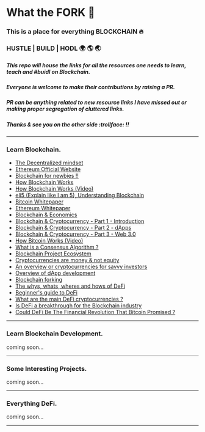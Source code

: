 # What the FORK :fork_and_knife:

### This is a place for everything BLOCKCHAIN :fire:

### HUSTLE  |  BUILD  |  HODL :earth_africa: :earth_americas: :earth_asia:

##### This repo will house the links for all the resources one needs to learn, teach and #buidl on Blockchain.

##### Everyone is welcome to make their contributions by raising a PR.
##### PR can be anything related to new resource links I have missed out or making proper segregation of cluttered links.
##### Thanks & see you on the other side :trollface: !!

-------------------------------------------------------------------------

### Learn Blockchain.

- [The Decentralized mindset](https://steemit.com/steemit/@sflaherty/the-decentralized-mind-breaking-the-centralized-mindset-to-achieve-true-freedom)
- [Ethereum Official Website](https://ethereum.org/en/)
- [Blockchain for newbies !!](https://medium.com/@arjunism_/blockchain-for-newbies-8db91b1e946)
- [How Blockchain Works](https://onezero.medium.com/how-does-the-blockchain-work-98c8cd01d2ae)
- [How Blockchain Works (Video)](https://youtu.be/SSo_EIwHSd4)
- [eli5 (Explain like I am 5), Understanding Blockchain](https://medium.com/@_sidharth_m_/beginners-guide-to-blockchain-explaining-it-to-a-5-years-old-772caac6ae97)
- [Bitcoin Whitepaper](https://bitcoin.org/bitcoin.pdf)
- [Ethereum Whitepaper](https://ethereum.org/en/whitepaper/)
- [Blockchain & Economics](https://medium.com/cryptoeconomics-australia/the-blockchain-economy-a-beginners-guide-to-institutional-cryptoeconomics-64bf2f2beec4)
- [Blockchain & Cryptocurrency - Part 1 - Introduction](https://medium.com/blockchain-at-berkeley/blockchains-cryptocurrencies-the-new-decentralized-economy-part-1-a-gentle-introduction-edcb4824b174)
- [Blockchain & Cryptocurrency - Part 2 - dApps](https://medium.com/blockchain-at-berkeley/blockchains-cryptocurrencies-the-new-decentralized-economy-part-2-blockchain-based-apps-e6ea71236ca)
- [Blockchain & Cryptocurrency - Part 3 - Web 3.0](https://medium.com/blockchain-at-berkeley/blockchains-cryptocurrencies-the-new-decentralized-economy-part-3-the-new-internet-818d598afd0b)
- [How Bitcoin Works (Video)](https://youtu.be/bBC-nXj3Ng4)
- [What is a Consensus Algorithm ?](https://academy.binance.com/blockchain/what-is-a-blockchain-consensus-algorithm)
- [Blockchain Project Ecosystem](https://medium.com/@josh_nussbaum/blockchain-project-ecosystem-8940ababaf27)
- [Cryptocurrencies are money & not equity](https://tokeneconomy.co/cryptocurrencies-are-money-not-equity-30ff8d0491bb)
- [An overview or cryptocurrencies for savvy investors](https://medium.com/hackernoon/all-you-need-to-know-about-cryptocurrencies-an-overview-for-the-savvy-investor-bdc035b14982)
- [Overview of dApp development](https://thecontrol.co/a-brief-overview-of-dapp-development-b8ac1648322c)
- [Blockchain forking](https://medium.com/pcmag-access/why-blockchains-fork-a-tale-of-two-cryptocurrencies-67ebf561ca9c)
- [The whys, whats, wheres and hows of DeFi](https://hackernoon.com/defi-the-whys-whats-wheres-and-hows-of-decentralized-finance-7l3n3xx3)
- [Beginner's guide to DeFi](https://blog.coinbase.com/a-beginners-guide-to-decentralized-finance-defi-574c68ff43c4)
- [What are the main DeFi cryptocurrencies ?](https://medium.com/@changenow_io/what-are-the-main-defi-cryptocurrencies-a734a35b727)
- [Is DeFi a breakthrough for the Blockchain industry](https://hackernoon.com/is-defi-a-breakthrough-for-the-blockchain-industry-bu4m3uv3)
- [Could DeFi Be The Financial Revolution That Bitcoin Promised ?](https://hackernoon.com/could-defi-be-the-financial-revolution-that-bitcoin-promised-nd1p3xtb)

-------------------------------------------------------------------------

### Learn Blockchain Development.
coming soon...

-------------------------------------------------------------------------

### Some Interesting Projects.
coming soon...

-------------------------------------------------------------------------

### Everything DeFi.
coming soon...

-------------------------------------------------------------------------